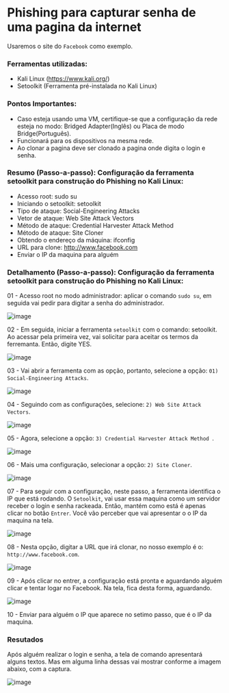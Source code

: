 # Phishing para capturar senha de uma pagina da internet
Usaremos o site do ``` Facebook ``` como exemplo. 

### Ferramentas utilizadas:

- Kali Linux (https://www.kali.org/)
- Setoolkit (Ferramenta pré-instalada no Kali Linux)

### Pontos Importantes:
 - Caso esteja usando uma VM, certifique-se que a configuração da rede esteja no modo: Bridged Adapter(Inglês) ou Placa de modo Bridge(Português).
 - Funcionará para os dispositivos na mesma rede.
 - Ao clonar a pagina deve ser clonado a pagina onde digita o login e senha.

### Resumo (Passo-a-passo): Configuração da ferramenta setoolkit para construção do Phishing no Kali Linux:

 - Acesso root: sudo su
 - Iniciando o setoolkit: setoolkit
 - Tipo de ataque: Social-Engineering Attacks
 - Vetor de ataque: Web Site Attack Vectors
 - Método de ataque: Credential Harvester Attack Method 
 - Método de ataque: Site Cloner
 - Obtendo o endereço da máquina: ifconfig
 - URL para clone: http://www.facebook.com
 - Enviar o IP da maquina para alguém

### Detalhamento (Passo-a-passo): Configuração da ferramenta setoolkit para construção do Phishing no Kali Linux:

01 - Acesso root no modo administrador: aplicar o comando ``` sudo su ```, em seguida vai pedir para digitar a senha do administrador.

![image](https://github.com/user-attachments/assets/eabaade4-3d43-425a-bea8-6172b8bc7688)

02 - Em seguida, iniciar a ferramenta ``` setoolkit ``` com o comando: setoolkit. Ao acessar pela primeira vez, vai solicitar para aceitar os termos da ferremanta. Então, digite YES.

![image](https://github.com/user-attachments/assets/4caa7c67-207d-4e9a-b8c1-4b0b490841c4)

03 - Vai abrir a ferramenta com as opção, portanto, selecione a opção: ``` 01) Social-Engineering Attacks ```. 

![image](https://github.com/user-attachments/assets/382ca0bb-b191-4661-9f62-1b4cc21e1367)

04 - Seguindo com as configurações, selecione: ``` 2) Web Site Attack Vectors ```.

![image](https://github.com/user-attachments/assets/6894a2e5-94c9-41c5-99a3-f894f51a3827)

05 - Agora, selecione a opção: ```3) Credential Harvester Attack Method ```.

![image](https://github.com/user-attachments/assets/b2cfab7f-9671-4ab0-a752-18da8e9e843e)

06 - Mais uma configuração, selecionar a opção: ``` 2) Site Cloner ```.

![image](https://github.com/user-attachments/assets/49fd500e-c21f-431b-bc30-69a8ca044a16)

07 - Para seguir com a configuração, neste passo, a ferramenta identifica o IP que está rodando. O ``` Setoolkit ```, vai usar essa maquina como um servidor receber o login e senha rackeada. Então, mantém como está é apenas clicar no botão ``` Entrer ```. Você vão perceber que vai apresentar o o IP da maquina na tela.

![image](https://github.com/user-attachments/assets/0fe7af53-6ee9-4f50-bb81-08d9988c3894)

08 - Nesta opção, digitar a URL que irá clonar, no nosso exemplo é o: ``` http://www.facebook.com ```.

![image](https://github.com/user-attachments/assets/ae36dc56-d1b5-449b-b386-312bc1042054)

09 - Após clicar no entrer, a configuração está pronta e aguardando alguém clicar e tentar logar no Facebook. Na tela, fica desta forma, aguardando.

![image](https://github.com/user-attachments/assets/bde4993f-7fe6-4333-bc1d-fb0ee8e40af0)

10 - Enviar para alguém o IP que aparece no setimo passo, que é o IP da maquina.

### Resutados
Após alguém realizar o login e senha, a tela de comando apresentará alguns textos. Mas em alguma linha dessas vai mostrar conforme a imagem abaixo, com a captura.

![image](https://github.com/user-attachments/assets/eb9ea83b-5a06-4103-8ddc-50138b0e6978)

